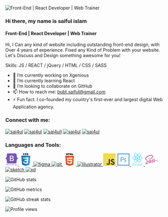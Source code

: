 ![Front-End | React Developer | Web Trainer](https://scontent.fdac5-2.fna.fbcdn.net/v/t1.6435-9/87438667_2735789126658907_4373177121451802624_n.jpg?_nc_cat=103&ccb=1-5&_nc_sid=e3f864&_nc_ohc=nE7Lb1lmsGUAX8qrpdH&_nc_ht=scontent.fdac5-2.fna&oh=00_AT-KuuX2gtq7w1GfPP7CtJ3txSZKJuRWiTEDaKbKSv8pIw&oe=62993D3B)

### Hi there, my name is saiful islam
#### Front-End | React Developer | Web Trainer


Hi, I Can any kind of website including outstanding front-end design, with Over 4 years of experience. Fixed any Kind of Problem with your website.
 Let's Discuss and Design something awesome for you!

Skills: JS / REACT / jQuery / HTML / CSS / SASS

- 🔭 I’m currently working on Xgenious 
- 🌱 I’m currently learning React 
- 👯 I’m looking to collaborate on GitHub 
- 📫 How to reach me: bubt.saiful@gmail.com 
- ⚡ Fun fact:  I co-founded my country's first-ever and largest digital Web Application agency. 


<h3 align="left">Connect with me:</h3>
<p align="left">
<a href="https://twitter.com/sai4ul" target="blank"><img align="center" src="https://raw.githubusercontent.com/rahuldkjain/github-profile-readme-generator/master/src/images/icons/Social/twitter.svg" alt="sai4ul" height="30" width="40" /></a>
<a href="https://linkedin.com/in/sai4ul" target="blank"><img align="center" src="https://raw.githubusercontent.com/rahuldkjain/github-profile-readme-generator/master/src/images/icons/Social/linked-in-alt.svg" alt="sai4ul" height="30" width="40" /></a>
<a href="https://fb.com/sai4ull" target="blank"><img align="center" src="https://raw.githubusercontent.com/rahuldkjain/github-profile-readme-generator/master/src/images/icons/Social/facebook.svg" alt="sai4ull" height="30" width="40" /></a>
<a href="https://instagram.com/sai4ul" target="blank"><img align="center" src="https://raw.githubusercontent.com/rahuldkjain/github-profile-readme-generator/master/src/images/icons/Social/instagram.svg" alt="sai4ul" height="30" width="40" /></a>
<a href="https://www.youtube.com/c/sai4ul" target="blank"><img align="center" src="https://raw.githubusercontent.com/rahuldkjain/github-profile-readme-generator/master/src/images/icons/Social/youtube.svg" alt="sai4ul" height="30" width="40" /></a>
</p>

<h3 align="left">Languages and Tools:</h3>
<p align="left"> <a href="https://getbootstrap.com" target="_blank" rel="noreferrer"> <img src="https://raw.githubusercontent.com/devicons/devicon/master/icons/bootstrap/bootstrap-plain-wordmark.svg" alt="bootstrap" width="40" height="40"/> </a> <a href="https://www.w3schools.com/css/" target="_blank" rel="noreferrer"> <img src="https://raw.githubusercontent.com/devicons/devicon/master/icons/css3/css3-original-wordmark.svg" alt="css3" width="40" height="40"/> </a> <a href="https://www.figma.com/" target="_blank" rel="noreferrer"> <img src="https://www.vectorlogo.zone/logos/figma/figma-icon.svg" alt="figma" width="40" height="40"/> </a> <a href="https://git-scm.com/" target="_blank" rel="noreferrer"> <img src="https://www.vectorlogo.zone/logos/git-scm/git-scm-icon.svg" alt="git" width="40" height="40"/> </a> <a href="https://www.w3.org/html/" target="_blank" rel="noreferrer"> <img src="https://raw.githubusercontent.com/devicons/devicon/master/icons/html5/html5-original-wordmark.svg" alt="html5" width="40" height="40"/> </a> <a href="https://www.adobe.com/in/products/illustrator.html" target="_blank" rel="noreferrer"> <img src="https://www.vectorlogo.zone/logos/adobe_illustrator/adobe_illustrator-icon.svg" alt="illustrator" width="40" height="40"/> </a> <a href="https://developer.mozilla.org/en-US/docs/Web/JavaScript" target="_blank" rel="noreferrer"> <img src="https://raw.githubusercontent.com/devicons/devicon/master/icons/javascript/javascript-original.svg" alt="javascript" width="40" height="40"/> </a> <a href="https://www.photoshop.com/en" target="_blank" rel="noreferrer"> <img src="https://raw.githubusercontent.com/devicons/devicon/master/icons/photoshop/photoshop-line.svg" alt="photoshop" width="40" height="40"/> </a> <a href="https://reactjs.org/" target="_blank" rel="noreferrer"> <img src="https://raw.githubusercontent.com/devicons/devicon/master/icons/react/react-original-wordmark.svg" alt="react" width="40" height="40"/> </a> <a href="https://sass-lang.com" target="_blank" rel="noreferrer"> <img src="https://raw.githubusercontent.com/devicons/devicon/master/icons/sass/sass-original.svg" alt="sass" width="40" height="40"/> </a> <a href="https://www.sketch.com/" target="_blank" rel="noreferrer"> <img src="https://www.vectorlogo.zone/logos/sketchapp/sketchapp-icon.svg" alt="sketch" width="40" height="40"/> </a> <a href="https://www.adobe.com/products/xd.html" target="_blank" rel="noreferrer"> <img src="https://cdn.worldvectorlogo.com/logos/adobe-xd.svg" alt="xd" width="40" height="40"/> </a> </p>




![GitHub stats](https://github-readme-stats.vercel.app/api?username=sai4ul&show_icons=true)  

![GitHub metrics](https://metrics.lecoq.io/sai4ul)  

![GitHub streak stats](https://github-readme-streak-stats.herokuapp.com/?user=sai4ul)  

![Profile views](https://gpvc.arturio.dev/sai4ul)  
